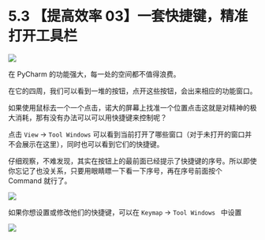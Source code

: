 # 5.3 【提高效率 03】一套快捷键，精准打开工具栏

![](http://image.iswbm.com/20200804124133.png)

在 PyCharm 的功能强大，每一处的空间都不值得浪费。

在它的四周，我们可以看到一堆的按钮，点开这些按钮，会出来相应的功能窗口。

如果使用鼠标去一个一个点击，诺大的屏幕上找准一个位置点击这就是对精神的极大消耗，那有没有办法可以可以用快捷键来控制呢？

点击 `View` -> `Tool Windows` 可以看到当前打开了哪些窗口（对于未打开的窗口并不会展示在这里），同时也可以看到它们的快捷键。

仔细观察，不难发现，其实在按钮上的最前面已经提示了快捷键的序号。所以即使你忘记了也没关系，只要用眼睛瞟一下看一下序号，再在序号前面按个 Command 就行了。

![](http://image.iswbm.com/20200828084019.png)

如果你想设置或修改他们的快捷键，可以在 `Keymap` -> `Tool Windows ` 中设置

![](http://image.iswbm.com/20200828083810.png)


